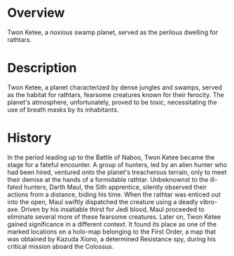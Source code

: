 # Overview
Twon Ketee, a noxious swamp planet, served as the perilous dwelling for rathtars.

# Description
Twon Ketee, a planet characterized by dense jungles and swamps, served as the habitat for rathtars, fearsome creatures known for their ferocity.
The planet's atmosphere, unfortunately, proved to be toxic, necessitating the use of breath masks by its inhabitants.



# History
In the period leading up to the Battle of Naboo, Twon Ketee became the stage for a fateful encounter.
A group of hunters, led by an alien hunter who had been hired, ventured onto the planet's treacherous terrain, only to meet their demise at the hands of a formidable rathtar.
Unbeknownst to the ill-fated hunters, Darth Maul, the Sith apprentice, silently observed their actions from a distance, biding his time.
When the rathtar was enticed out into the open, Maul swiftly dispatched the creature using a deadly vibro-axe.
Driven by his insatiable thirst for Jedi blood, Maul proceeded to eliminate several more of these fearsome creatures.
Later on, Twon Ketee gained significance in a different context.
It found its place as one of the marked locations on a holo-map belonging to the First Order, a map that was obtained by Kazuda Xiono, a determined Resistance spy, during his critical mission aboard the Colossus.